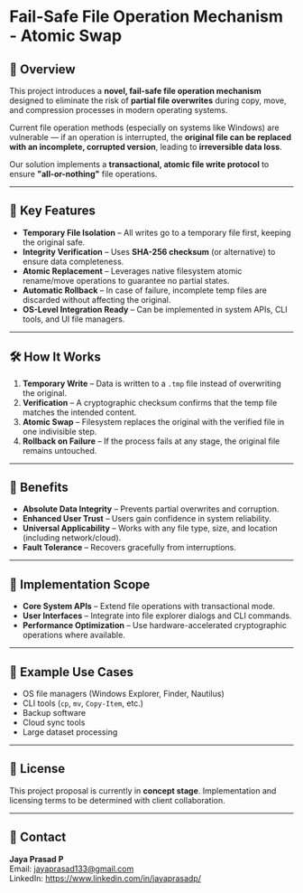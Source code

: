 # Fail-Safe File Operation Mechanism - Atomic Swap

## 📄 Overview
This project introduces a **novel, fail-safe file operation mechanism** designed to eliminate the risk of **partial file overwrites** during copy, move, and compression processes in modern operating systems.

Current file operation methods (especially on systems like Windows) are vulnerable — if an operation is interrupted, the **original file can be replaced with an incomplete, corrupted version**, leading to **irreversible data loss**.  

Our solution implements a **transactional, atomic file write protocol** to ensure **"all-or-nothing"** file operations.

---

## 🚀 Key Features
- **Temporary File Isolation** – All writes go to a temporary file first, keeping the original safe.
- **Integrity Verification** – Uses **SHA-256 checksum** (or alternative) to ensure data completeness.
- **Atomic Replacement** – Leverages native filesystem atomic rename/move operations to guarantee no partial states.
- **Automatic Rollback** – In case of failure, incomplete temp files are discarded without affecting the original.
- **OS-Level Integration Ready** – Can be implemented in system APIs, CLI tools, and UI file managers.

---

## 🛠 How It Works
1. **Temporary Write** – Data is written to a `.tmp` file instead of overwriting the original.
2. **Verification** – A cryptographic checksum confirms that the temp file matches the intended content.
3. **Atomic Swap** – Filesystem replaces the original with the verified file in one indivisible step.
4. **Rollback on Failure** – If the process fails at any stage, the original file remains untouched.

---

## 📌 Benefits
- **Absolute Data Integrity** – Prevents partial overwrites and corruption.
- **Enhanced User Trust** – Users gain confidence in system reliability.
- **Universal Applicability** – Works with any file type, size, and location (including network/cloud).
- **Fault Tolerance** – Recovers gracefully from interruptions.

---

## 📂 Implementation Scope
- **Core System APIs** – Extend file operations with transactional mode.
- **User Interfaces** – Integrate into file explorer dialogs and CLI commands.
- **Performance Optimization** – Use hardware-accelerated cryptographic operations where available.

---

## 📄 Example Use Cases
- OS file managers (Windows Explorer, Finder, Nautilus)
- CLI tools (`cp`, `mv`, `Copy-Item`, etc.)
- Backup software
- Cloud sync tools
- Large dataset processing

---

## 📜 License
This project proposal is currently in **concept stage**. Implementation and licensing terms to be determined with client collaboration.

---


## 📧 Contact
**Jaya Prasad P**  
Email: jayaprasad133@gmail.com  
LinkedIn: https://www.linkedin.com/in/jayaprasadp/

